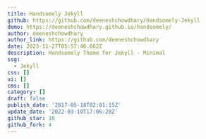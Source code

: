 ```yaml
---
title: Handsomely Jekyll
github: https://github.com/deeneshchowdhary/Handsomely-Jekyll
demo: https://deeneshchowdhary.github.io/handsomely/
author: deeneshchowdhary
author_link: https://github.com/deeneshchowdhary
date: 2023-11-27T05:57:46.662Z
description: Handsomely Theme for Jekyll - Minimal
ssg:
  - Jekyll
css: []
ui: []
cms: []
category: []
draft: false
publish_date: '2017-05-18T02:01:15Z'
update_date: '2022-03-10T17:06:28Z'
github_star: 10
github_fork: 4
---
```

